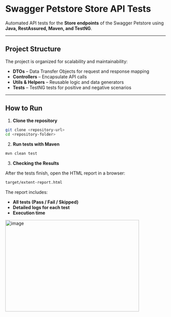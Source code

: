 # Swagger Petstore Store API Tests

Automated API tests for the **Store endpoints** of the Swagger Petstore using **Java, RestAssured, Maven, and TestNG**.

---

## Project Structure

The project is organized for scalability and maintainability:

- **DTOs** – Data Transfer Objects for request and response mapping
- **Controllers** – Encapsulate API calls
- **Utils & Helpers** – Reusable logic and data generators
- **Tests** – TestNG tests for positive and negative scenarios

---

## How to Run

1. **Clone the repository**

```bash
git clone <repository-url>
cd <repository-folder>
```
2. **Run tests with Maven**
```bash
mvn clean test
```
3. **Checking the Results**

After the tests finish, open the HTML report in a browser:
```bash
target/extent-report.html
```


The report includes:

- **All tests (Pass / Fail / Skipped)** 
- **Detailed logs for each test**
- **Execution time**
<img width="420" height="288" alt="image" src="https://github.com/user-attachments/assets/821925ff-e983-48e8-a8c3-84c0cef1a779" />

  
